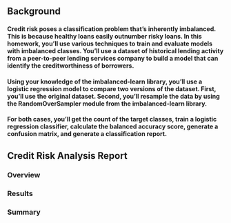 ## Background
#### Credit risk poses a classification problem that’s inherently imbalanced. This is because healthy loans easily outnumber risky loans. In this homework, you’ll use various techniques to train and evaluate models with imbalanced classes. You’ll use a dataset of historical lending activity from a peer-to-peer lending services company to build a model that can identify the creditworthiness of borrowers.
#### Using your knowledge of the imbalanced-learn library, you’ll use a logistic regression model to compare two versions of the dataset. First, you’ll use the original dataset. Second, you’ll resample the data by using the RandomOverSampler module from the imbalanced-learn library.
#### For both cases, you’ll get the count of the target classes, train a logistic regression classifier, calculate the balanced accuracy score, generate a confusion matrix, and generate a classification report.

## Credit Risk Analysis Report
### Overview 
####  






### Results



### Summary